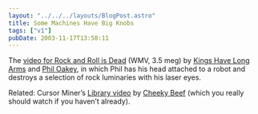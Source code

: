 ```yaml
---
layout: "../../../layouts/BlogPost.astro"
title: Some Machines Have Big Knobs
tags: ["v1"]
pubDate: 2003-11-17T13:58:11
---
```


The [video for Rock and Roll is Dead][1] (WMV, 3.5 meg) by [Kings Have Long Arms][2] and [Phil Oakey][3], in which Phil has his head attached to a robot and destroys a selection of rock luminaries with his laser eyes.

Related: Cursor Miner&#8217;s [Library video][4] by [Cheeky Beef][5] (which you really should watch if you haven&#8217;t already).

[1]: http://www.league-online.com/rnr.wmv "Rock and Roll is Dead"
[2]: http://www.kingshavelongarms.co.uk/ "The magical world of Kings Have Long Arms"
[3]: http://www.league-online.com/ "Secrets Online: Unofficial Human League site (kindly hosting the video)"
[4]: http://www.unchartedaudio.com/releases/unch005/video/ "Uncharted Audio: Cursor Miner's Library video"
[5]: http://www.cheekybeef.co.uk/
